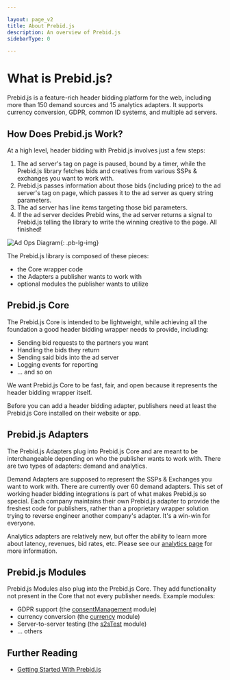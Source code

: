 ```yaml
---

layout: page_v2
title: About Prebid.js
description: An overview of Prebid.js
sidebarType: 0

---
```


# What is Prebid.js?

Prebid.js is a feature-rich header bidding platform for the web, including more than 150 demand sources and 15 analytics adapters. It supports currency conversion, GDPR, common ID systems, and multiple ad servers.

## How Does Prebid.js Work?

At a high level, header bidding with Prebid.js involves just a few steps:

1. The ad server's tag on page is paused, bound by a timer, while the Prebid.js library fetches bids and creatives from various SSPs & exchanges you want to work with.
1. Prebid.js passes information about those bids (including price) to the ad server's tag on page, which passes it to the ad server as query string parameters.
1. The ad server has line items targeting those bid parameters.
1. If the ad server decides Prebid wins, the ad server returns a signal to Prebid.js telling the library to write the winning creative to the page. All finished!

![Ad Ops Diagram](/assets/images/adops-intro.png){: .pb-lg-img}

The Prebid.js library is composed of these pieces:

+ the Core wrapper code
+ the Adapters a publisher wants to work with
+ optional modules the publisher wants to utilize

## Prebid.js Core

The Prebid.js Core is intended to be lightweight, while achieving all the foundation a good header bidding wrapper needs to provide, including:

+ Sending bid requests to the partners you want
+ Handling the bids they return
+ Sending said bids into the ad server
+ Logging events for reporting
+ ... and so on

We want Prebid.js Core to be fast, fair, and open because it represents the header bidding wrapper itself.

Before you can add a header bidding adapter, publishers need at least the Prebid.js Core installed on their website or app.

## Prebid.js Adapters

The Prebid.js Adapters plug into Prebid.js Core and are meant to be interchangeable depending on who the publisher wants to work with. There are two types of adapters: demand and analytics.

Demand Adapters are supposed to represent the SSPs & Exchanges you want to work with. There are currently over 60 demand adapters. This set of working header bidding integrations is part of what makes Prebid.js so special. Each company maintains their own Prebid.js adapter to provide the freshest code for publishers, rather than a proprietary wrapper solution trying to reverse engineer another company's adapter. It's a win-win for everyone.

Analytics adapters are relatively new, but offer the ability to learn more about latency, revenues, bid rates, etc. Please see our [analytics page]({{site.github.url}}/dev-docs/integrate-with-the-prebid-analytics-api.html) for more information.

## Prebid.js Modules

Prebid.js Modules also plug into the Prebid.js Core. They add functionality not present
in the Core that not every publisher needs. Example modules:

+ GDPR support (the [consentManagement]({{site.baseurl}}/dev-docs/modules/consentmanagement.html) module)
+ currency conversion (the [currency]({{site.baseurl}}/dev-docs/modules/currency.html) module)
+ Server-to-server testing (the [s2sTest]({{site.baseurl}}/dev-docs/modules/s2stesting.html) module)
+ ... others

## Further Reading

+ [Getting Started With Prebid.js]({{site.github.url}}/overview/getting-started.html)
